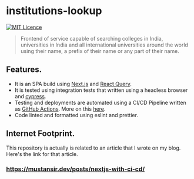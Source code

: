 # institutions-lookup

[![MIT Licence](https://badges.frapsoft.com/os/mit/mit.svg?v=103)](https://opensource.org/licenses/mit-license.php)

> Frontend of service capable of searching colleges in India, universities in India and all international universities around the world using their name, a prefix of their name or any part of their name.

## Features.
* It is an SPA build using [Next.js](https://nextjs.org) and [React Query](https://react-query.tanstack.com).
* It is tested using integration tests that written using a headless browser and [cypress](https://https://www.cypress.io).
* Testing and deployments are automated using a CI/CD Pipeline written as [GitHub Actions](https://github.com/features/actions). More on this [here](/.github/workflows).
* Code linted and formatted using eslint and prettier.

## Internet Footprint.
This repository is actually is related to an article that I wrote on my blog. Here's the link for that article.
<br />
### https://mustansir.dev/posts/nextjs-with-ci-cd/
